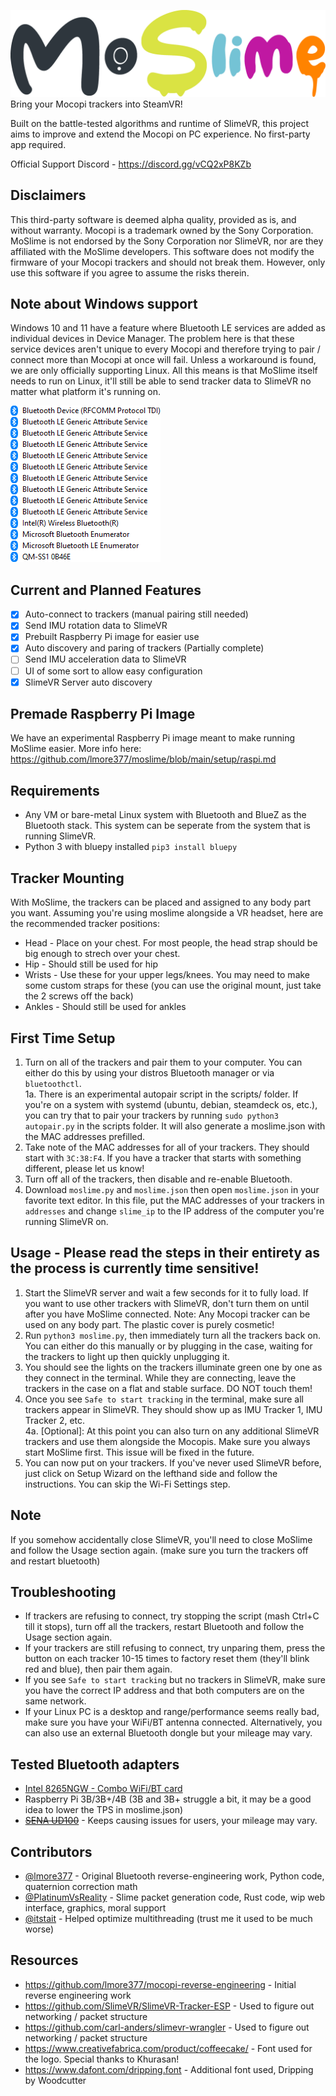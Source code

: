 ![moslime](resources/moslime_logo.png)
Bring your Mocopi trackers into SteamVR!

Built on the battle-tested algorithms and runtime of SlimeVR, this project aims to improve and extend the Mocopi on PC experience. No first-party app required.

Official Support Discord - https://discord.gg/vCQ2xP8KZb

## Disclaimers
This third-party software is deemed alpha quality, provided as is, and without warranty.
Mocopi is a trademark owned by the Sony Corporation. MoSlime is not endorsed by the Sony Corporation nor SlimeVR, nor are they affiliated with the MoSlime developers.
This software does not modify the firmware of your Mocopi trackers and should not break them. However, only use this software if you agree to assume the risks therein.

## Note about Windows support
Windows 10 and 11 have a feature where Bluetooth LE services are added as individual devices in Device Manager. The problem here is that these service devices aren't unique to every Mocopi and therefore trying to pair / connect more than Mocopi at once will fail. Unless a workaround is found, we are only officially supporting Linux. All this means is that MoSlime itself needs to run on Linux, it'll still be able to send tracker data to SlimeVR no matter what platform it's running on. 

![windows bt stack. i wish l could take screenshots](resources/windows-bt.png)

## Current and Planned Features
- [x] Auto-connect to trackers (manual pairing still needed) 
- [x] Send IMU rotation data to SlimeVR
- [x] Prebuilt Raspberry Pi image for easier use
- [x] Auto discovery and paring of trackers (Partially complete)
- [ ] Send IMU acceleration data to SlimeVR
- [ ] UI of some sort to allow easy configuration
- [x] SlimeVR Server auto discovery

## Premade Raspberry Pi Image
We have an experimental Raspberry Pi image meant to make running MoSlime easier. More info here: https://github.com/lmore377/moslime/blob/main/setup/raspi.md

## Requirements
 - Any VM or bare-metal Linux system with Bluetooth and BlueZ as the Bluetooth stack. This system can be seperate from the system that is running SlimeVR.
 - Python 3 with bluepy installed `pip3 install bluepy`

## Tracker Mounting
With MoSlime, the trackers can be placed and assigned to any body part you want. Assuming you're using moslime alongside a VR headset, here are the recommended tracker positions:
 - Head   - Place on your chest. For most people, the head strap should be big enough to strech over your chest.
 - Hip    - Should still be used for hip
 - Wrists - Use these for your upper legs/knees. You may need to make some custom straps for these (you can use the original mount, just take the 2 screws off the back)
 - Ankles - Should still be used for ankles

## First Time Setup
1. Turn on all of the trackers and pair them to your computer. You can either do this by using your distros Bluetooth manager or via `bluetoothctl`.\
   1a. There is an experimental autopair script in the scripts/ folder. If you're on a system with systemd (ubuntu, debian, steamdeck os, etc.), you can try that to pair your trackers by running `sudo python3 autopair.py` in the scripts folder. It will also generate a moslime.json with the MAC addresses prefilled. 
3. Take note of the MAC addresses for all of your trackers. They should start with `3C:38:F4`. If you have a tracker that starts with something different, please let us know!
4. Turn off all of the trackers, then disable and re-enable Bluetooth.
5. Download `moslime.py` and `moslime.json` then open `moslime.json` in your favorite text editor. In this file, put the MAC addresses of your trackers in `addresses` and change `slime_ip` to the IP address of the computer you're running SlimeVR on.

## Usage - Please read the steps in their entirety as the process is currently time sensitive!
1. Start the SlimeVR server and wait a few seconds for it to fully load. If you want to use other trackers with SlimeVR, don't turn them on until after you have MoSlime connected. Note: Any Mocopi tracker can be used on any body part. The plastic cover is purely cosmetic!
2. Run `python3 moslime.py`, then immediately turn all the trackers back on. You can either do this manually or by plugging in the case, waiting for the trackers to light up then quickly unplugging it.
3. You should see the lights on the trackers illuminate green one by one as they connect in the terminal. While they are connecting, leave the trackers in the case on a flat and stable surface. DO NOT touch them!
4. Once you see `Safe to start tracking` in the terminal, make sure all trackers appear in SlimeVR. They should show up as IMU Tracker 1, IMU Tracker 2, etc.\
 4a. [Optional]: At this point you can also turn on any additional SlimeVR trackers and use them alongside the Mocopis. Make sure you always start MoSlime first. This issue will be fixed in the future.
5. You can now put on your trackers. If you've never used SlimeVR before, just click on Setup Wizard on the lefthand side and follow the instructions. You can skip the Wi-Fi Settings step.

## Note
If you somehow accidentally close SlimeVR, you'll need to close MoSlime and follow the Usage section again. (make sure you turn the trackers off and restart bluetooth)

## Troubleshooting
 - If trackers are refusing to connect, try stopping the script (mash Ctrl+C till it stops), turn off all the trackers, restart Bluetooth and follow the Usage section again.
 - If your trackers are still refusing to connect, try unparing them, press the button on each tracker 10-15 times to factory reset them (they'll blink red and blue), then pair them again.
 - If you see `Safe to start tracking` but no trackers in SlimeVR, make sure you have the correct IP address and that both computers are on the same network.
 - If your Linux PC is a desktop and range/performance seems really bad, make sure you have your WiFi/BT antenna connected. Alternatively, you can also use an external Bluetooth dongle but your mileage may vary. 

## Tested Bluetooth adapters
 - [Intel 8265NGW - Combo WiFi/BT card](https://www.intel.com/content/www/us/en/products/sku/94150/intel-dual-band-wirelessac-8265/specifications.html)
 - Raspberry Pi 3B/3B+/4B (3B and 3B+ struggle a bit, it may be a good idea to lower the TPS in moslime.json)
 - ~~[SENA UD100](http://www.senanetworks.com/ud100-g03.html)~~ - Keeps causing issues for users, your mileage may vary.

## Contributors
 - [@lmore377](https://github.com/lmore377) - Original Bluetooth reverse-engineering work, Python code, quaternion correction math
 - [@PlatinumVsReality](https://github.com/PlatinumVsReality) - Slime packet generation code, Rust code, wip web interface, graphics, moral support
 - [@itstait](https://github.com/itstait) - Helped optimize multithreading (trust me it used to be much worse)

## Resources
 - https://github.com/lmore377/mocopi-reverse-engineering - Initial reverse engineering work
 - https://github.com/SlimeVR/SlimeVR-Tracker-ESP - Used to figure out networking / packet structure
 - https://github.com/carl-anders/slimevr-wrangler - Used to figure out networking / packet structure
 - https://www.creativefabrica.com/product/coffeecake/ - Font used for the logo. Special thanks to Khurasan!
 - https://www.dafont.com/dripping.font - Additional font used, Dripping by Woodcutter
